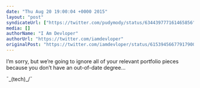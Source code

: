 ```yaml
---
date: "Thu Aug 20 19:00:04 +0000 2015"
layout: "post"
syndicateUrl: ["https://twitter.com/pudymody/status/634439777161465856"]
media: []
authorName: "I Am Devloper"
authorUrl: "https://twitter.com/iamdevloper"
originalPost: "https://twitter.com/iamdevloper/status/615394566779179008"
---
```

I’m sorry, but we’re going to ignore all of your relevant portfolio pieces because you don’t have an out-of-date degree…

¯\_(tech)_/¯